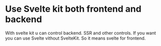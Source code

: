<h1>Use Svelte kit both frontend and backend</h1>
<p>With svelte kit u can control backend. SSR and other controls.
  If you want you can use Svelte vithout SvelteKit. So it means svelte for frontend.</p>
